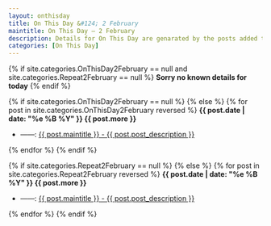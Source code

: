 ```yaml
---
layout: onthisday
title: On This Day &#124; 2 February
maintitle: On This Day — 2 February
description: Details for On This Day are genarated by the posts added to the website so the content is subject to changes/updates over time.
categories: [On This Day]
---
```


{% if site.categories.OnThisDay2February == null and site.categories.Repeat2February == null %}
<strong>Sorry no known details for today</strong>
{% endif %}

{% if site.categories.OnThisDay2February == null %}
{% else %}
{% for post in site.categories.OnThisDay2February reversed %}
<strong>{{ post.date | date: "%e %B %Y" }} {{ post.more }}</strong>
<ul>
<li> ——: <a href="{{ post.url }}">{{ post.maintitle }} - {{ post.post_description }}</a></li>
</ul>
{% endfor %}
{% endif %}

{% if site.categories.Repeat2February == null %}
{% else %}
{% for post in site.categories.Repeat2February reversed %}
<strong>{{ post.date | date: "%e %B %Y" }} {{ post.more }}</strong>
<ul>
<li> ——: <a href="{{ post.url }}">{{ post.maintitle }} - {{ post.post_description }}</a></li>
</ul>
{% endfor %}
{% endif %}
